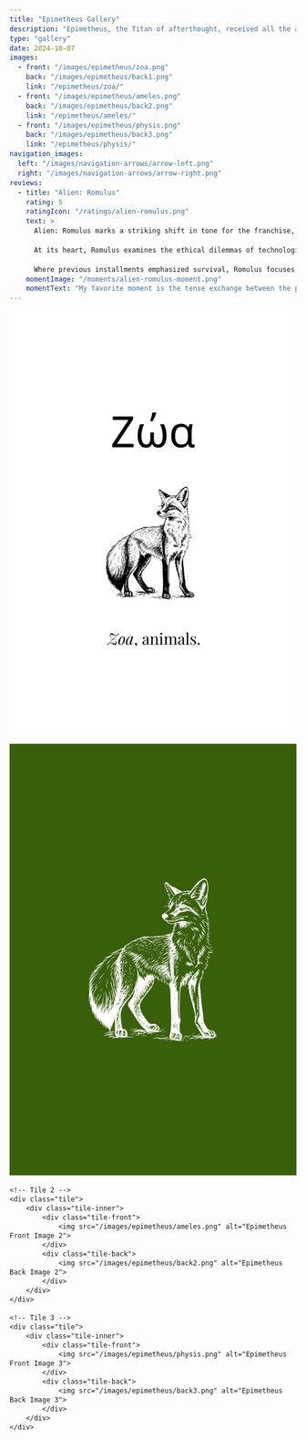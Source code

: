```yaml
---
title: "Epimetheus Gallery"
description: "Epimetheus, the Titan of afterthought, received all the animals and gave them gifts, but his lack of foresight left humans unprepared until Prometheus intervened."
type: "gallery"
date: 2024-10-07
images:
  - front: "/images/epimetheus/zoa.png"
    back: "/images/epimetheus/back1.png"
    link: "/epimetheus/zoa/"
  - front: "/images/epimetheus/ameles.png"
    back: "/images/epimetheus/back2.png"
    link: "/epimetheus/ameles/"
  - front: "/images/epimetheus/physis.png"
    back: "/images/epimetheus/back3.png"
    link: "/epimetheus/physis/"
navigation_images:
  left: "/images/navigation-arrows/arrow-left.png"
  right: "/images/navigation-arrows/arrow-right.png"
reviews:
  - title: "Alien: Romulus"
    rating: 5
    ratingIcon: "/ratings/alien-romulus.png"
    text: >
      Alien: Romulus marks a striking shift in tone for the franchise, delivering a grim and introspective take on humanity’s future.

      At its heart, Romulus examines the ethical dilemmas of technological evolution, questioning the balance between innovation and control.

      Where previous installments emphasized survival, Romulus focuses on the moral and ethical implications of creation. Alvarez ensures the franchise remains relevant, balancing its philosophical depth with visceral horror.
    momentImage: "/moments/alien-romulus-moment.png"
    momentText: "My favorite moment is the tense exchange between the protagonist and synthetic leader, highlighting the fragile balance of trust between human and machine."
---
```


<!-- Gallery Content -->
<div class="image-tile-container">
    <!-- Tile 1 -->
    <div class="tile">
        <div class="tile-inner">
            <div class="tile-front">
                <img src="/images/epimetheus/zoa.png" alt="Epimetheus Front Image 1">
            </div>
            <div class="tile-back">
                <img src="/images/epimetheus/back1.png" alt="Epimetheus Back Image 1">
            </div>
        </div>
    </div>

    <!-- Tile 2 -->
    <div class="tile">
        <div class="tile-inner">
            <div class="tile-front">
                <img src="/images/epimetheus/ameles.png" alt="Epimetheus Front Image 2">
            </div>
            <div class="tile-back">
                <img src="/images/epimetheus/back2.png" alt="Epimetheus Back Image 2">
            </div>
        </div>
    </div>

    <!-- Tile 3 -->
    <div class="tile">
        <div class="tile-inner">
            <div class="tile-front">
                <img src="/images/epimetheus/physis.png" alt="Epimetheus Front Image 3">
            </div>
            <div class="tile-back">
                <img src="/images/epimetheus/back3.png" alt="Epimetheus Back Image 3">
            </div>
        </div>
    </div>
</div>

